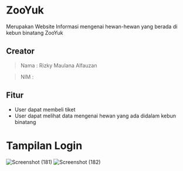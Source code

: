 # ZooYuk

Merupakan Website Informasi mengenai hewan-hewan yang berada di kebun binatang ZooYuk

## Creator
> Nama : Rizky Maulana Alfauzan

> NIM  : 

## Fitur
- User dapat membeli tiket
- User dapat melihat data mengenai hewan yang ada didalam kebun binatang

# Tampilan Login
![Screenshot (181)](https://user-images.githubusercontent.com/127152033/227728084-83c120cb-7136-4524-91cf-d5ebd2c20b3f.png)
![Screenshot (182)](https://user-images.githubusercontent.com/127152033/227728158-f7e3b200-b0d7-4ef8-8142-8881b5e7dee0.png)
